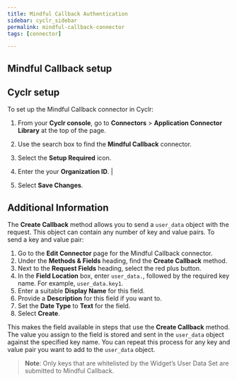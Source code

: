 ```yaml
---
title: Mindful Callback Authentication
sidebar: cyclr_sidebar
permalink: mindful-callback-connector
tags: [connector]

---
```


## Mindful Callback setup

## Cyclr setup

To set up the Mindful Callback connector in Cyclr:

1. From your **Cyclr console**, go to **Connectors** > **Application Connector Library** at the top of the page.

2. Use the search box to find the **Mindful Callback** connector.

3. Select the **Setup Required** icon.

4. Enter the your **Organization ID**.             |

5. Select **Save Changes**.

## Additional Information

The **Create Callback** method allows you to send a `user_data` object with the request. This object can contain any number of key and value pairs. To send a key and value pair:

1. Go to the **Edit Connector** page for the Mindful Callback connector.
2. Under the **Methods & Fields** heading, find the **Create Callback** method.
3. Next to the **Request Fields** heading, select the red plus button.
4. In the **Field Location** box, enter `user_data.`, followed by the required key name. For example, `user_data.key1`.
5. Enter a suitable **Display Name** for this field.
6. Provide a **Description** for this field if you want to.
7. Set the **Date Type** to **Text** for the field.
8. Select **Create**.

This makes the field available in steps that use the **Create Callback** method. The value you assign to the field is stored and sent in the `user_data` object against the specified key name. You can repeat this process for any key and value pair you want to add to the `user_data` object.

> **Note**: Only keys that are whitelisted by the Widget’s User Data Set are submitted to Mindful Callback.
